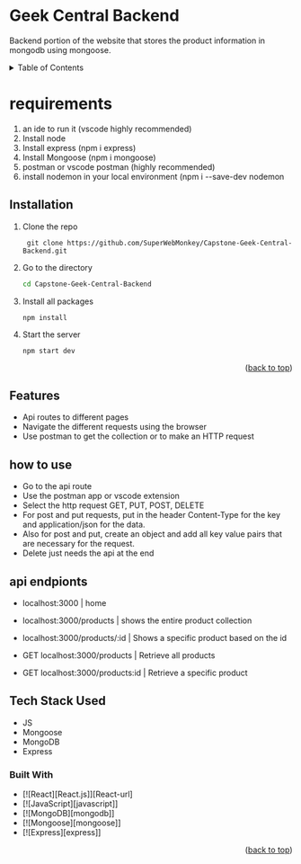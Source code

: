 <!-- Source: https://github.com/othneildrew/Best-README-Template/blob/main/BLANK_README.md -->
<a id="readme-top"></a>

# Geek Central Backend

Backend portion of the website that stores the product information in mongodb using mongoose.

<!-- TABLE OF CONTENTS -->
<details>
  <summary>Table of Contents</summary>
  <ol>
    <li>
      <a href="#getting-started">Getting Started</a>
      <ul>
        <li><a href="#prerequisites">Prerequisites</a></li>
        <li><a href="#installation">Installation</a></li>
      </ul>
    </li>
    <li><a href="#usage">Usage</a></li>
  </ol>
</details>

# requirements

1. an ide to run it (vscode highly recommended)
2. Install node
3. Install express (npm i express)
4. Install Mongoose (npm i mongoose)
5. postman or vscode postman (highly recommended)
6. install nodemon in your local environment (npm i --save-dev nodemon

## Installation

1. Clone the repo 
   ```git
    git clone https://github.com/SuperWebMonkey/Capstone-Geek-Central-Backend.git
   ```
2. Go to the directory
   ```sh
   cd Capstone-Geek-Central-Backend
   ```
3. Install all packages
   ```npm
   npm install
   ```
4. Start the server
   ```npm 
   npm start dev
   ```
<p align="right">(<a href="#readme-top">back to top</a>)</p>

## Features

- Api routes to different pages
- Navigate the different requests using the browser
- Use postman to get the collection or to make an HTTP request

## how to use

- Go to the api route
- Use the postman app or vscode extension
- Select the http request GET, PUT, POST, DELETE
- For post and put requests, put in the header Content-Type for the key and
  application/json for the data.
- Also for post and put, create an object and add all key value pairs that
  are necessary for the request.
- Delete just needs the api at the end

## api endpionts

- localhost:3000 | home
- localhost:3000/products | shows the entire product collection
- localhost:3000/products/:id | Shows a specific product based on the id

- GET localhost:3000/products | Retrieve all products
- GET localhost:3000/products:id | Retrieve a specific product

## Tech Stack Used

- JS
- Mongoose
- MongoDB
- Express

### Built With

* [![React][React.js]][React-url]
* [![JavaScript][javascript]]
* [![MongoDB][mongodb]]
* [![Mongoose][mongoose]]
* [![Express][express]]


<p align="right">(<a href="#readme-top">back to top</a>)</p>
